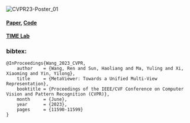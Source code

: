 
![CVPR23-Poster_01](https://github.com/xxLifeLover/MetaViewerProjectPage/assets/85230454/fed8c599-9b40-4084-8f1a-96ed0b993f0d)

#### [Paper](https://arxiv.org/abs/2303.06329), [Code](https://github.com/xxLifeLover/MetaViewer)
#### [TIME Lab](http://time.sdu.edu.cn/index.htm)
### bibtex:
```
@InProceedings{Wang_2023_CVPR,
    author    = {Wang, Ren and Sun, Haoliang and Ma, Yuling and Xi, Xiaoming and Yin, Yilong},
    title     = {MetaViewer: Towards a Unified Multi-View Representation},
    booktitle = {Proceedings of the IEEE/CVF Conference on Computer Vision and Pattern Recognition (CVPR)},
    month     = {June},
    year      = {2023},
    pages     = {11590-11599}
}
```
